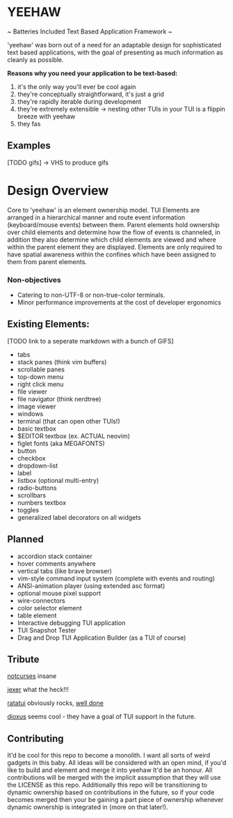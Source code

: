 # YEEHAW

~ Batteries Included Text Based Application Framework ~

'yeehaw' was born out of a need for an adaptable design for sophisticated text
based applications, with the goal of presenting as much information as cleanly
as possible. 

**Reasons why you need your application to be text-based:**
1) it's the only way you'll ever be cool again
2) they're conceptually straightforward, it's just a grid 
3) they're rapidly iterable during development
4) they're extremely extensible -> nesting other TUIs in your TUI is a
   flippin breeze with yeehaw
5) they fas

## Examples

[TODO gifs] -> VHS to produce gifs

# Design Overview

Core to 'yeehaw' is an element ownership model. TUI Elements are arranged in a
hierarchical manner and route event information (keyboard/mouse events) between
them. Parent elements hold ownership over child elements and determine how the
flow of events is channeled, in addition they also determine which child
elements are viewed and where within the parent element they are displayed.
Elements are only required to have spatial awareness within the confines which
have been assigned to them from parent elements.  

### Non-objectives
 - Catering to non-UTF-8 or non-true-color terminals.
 - Minor performance improvements at the cost of developer ergonomics

## Existing Elements:
[TODO link to a seperate markdown with a bunch of GIFS]
 - tabs 
 - stack panes (think vim buffers) 
 - scrollable panes
 - top-down menu
 - right click menu
 - file viewer
 - file navigator (think nerdtree)
 - image viewer 
 - windows
 - terminal (that can open other TUIs!)
 - basic textbox
 - $EDITOR textbox (ex. ACTUAL neovim)  
 - figlet fonts (aka MEGAFONTS)
 - button
 - checkbox
 - dropdown-list
 - label
 - listbox (optional multi-entry)
 - radio-buttons
 - scrollbars
 - numbers textbox
 - toggles
 - generalized label decorators on all widgets

## Planned
 - accordion stack container
 - hover comments anywhere
 - vertical tabs (like brave browser) 
 - vim-style command input system (complete with events and routing)
 - ANSI-animation player (using extended asc format)
 - optional mouse pixel support
 - wire-connectors
 - color selector element
 - table element
 - Interactive debugging TUI application
 - TUI Snapshot Tester
 - Drag and Drop TUI Application Builder (as a TUI of course)

## Tribute

[notcurses](https://github.com/dankamongmen/notcurses) insane

[jexer](https://gitlab.com/AutumnMeowMeow/jexer) what the heck!!!

[ratatui](https://ratatui.rs/) obviously rocks, [well done](https://www.youtube.com/watch?v=9wm1D6Rk8TE)

[dioxus](https://github.com/dioxuslabs/dioxus) seems cool - they have a goal of
TUI support in the future.

## Contributing 

It'd be cool for this repo to become a monolith. I want all sorts of weird
gadgets in this baby. All ideas will be considered with an open mind, if you'd
like to build and element and merge it into yeehaw It'd be an honour. All
contributions will be merged with the implicit assumption that they will use the
LICENSE as this repo. Additionally this repo will be transitioning to dynamic
ownership based on contributions in the future, so if your code becomes merged
then your be gaining a part piece of ownership whenever dynamic ownership is
integrated in (more on that later!).
